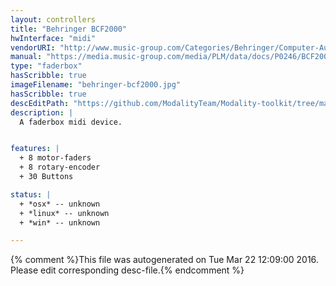 ```yaml
---
layout: controllers
title: "Behringer BCF2000"
hwInterface: "midi"
vendorURI: "http://www.music-group.com/Categories/Behringer/Computer-Audio/Desktop-Controllers/BCF2000/p/P0246"
manual: "https://media.music-group.com/media/PLM/data/docs/P0246/BCF2000_BCR2000_M_EN.pdf"
type: "faderbox"
hasScribble: true
imageFilename: "behringer-bcf2000.jpg"
hasScribble: true
descEditPath: "https://github.com/ModalityTeam/Modality-toolkit/tree/master/Modality/MKtlDescriptions//behringer-bcf2000.desc.scd"
description: |
  A faderbox midi device.


features: |
  + 8 motor-faders
  + 8 rotary-encoder
  + 30 Buttons

status: |
  + *osx* -- unknown
  + *linux* -- unknown
  + *win* -- unknown

---
```

{% comment %}This file was autogenerated on Tue Mar 22 12:09:00 2016. Please edit corresponding desc-file.{% endcomment %}